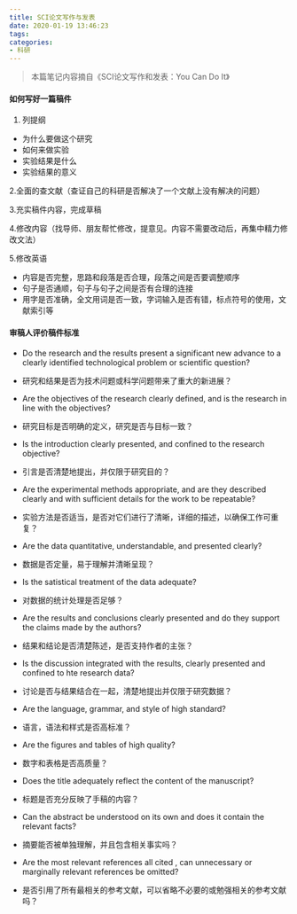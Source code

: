 ```yaml
---
title: SCI论文写作与发表
date: 2020-01-19 13:46:23
tags:
categories:
- 科研
---
```


>本篇笔记内容摘自《SCI论文写作和发表：You Can Do It》

#### 如何写好一篇稿件 

1. 列提纲

* 为什么要做这个研究
* 如何来做实验
* 实验结果是什么
* 实验结果的意义

2.全面的查文献（查证自己的科研是否解决了一个文献上没有解决的问题）

3.充实稿件内容，完成草稿

4.修改内容（找导师、朋友帮忙修改，提意见。内容不需要改动后，再集中精力修改文法）

5.修改英语

* 内容是否完整，思路和段落是否合理，段落之间是否要调整顺序
* 句子是否通顺，句子与句子之间是否有合理的连接
* 用字是否准确，全文用词是否一致，字词输入是否有错，标点符号的使用，文献索引等

#### 审稿人评价稿件标准

* Do the research and the results present a significant new advance to a clearly identified technological problem or scientific question?
* 研究和结果是否为技术问题或科学问题带来了重大的新进展？

* Are the objectives of the research clearly defined, and is the research in line with the objectives?
* 研究目标是否明确的定义，研究是否与目标一致？

* Is the introduction clearly presented, and confined to the research objective?
* 引言是否清楚地提出，并仅限于研究目的？

* Are the experimental methods appropriate, and are they described clearly and with sufficient details for the work to be repeatable?
* 实验方法是否适当，是否对它们进行了清晰，详细的描述，以确保工作可重复？

* Are the data quantitative, understandable, and presented clearly?
* 数据是否定量，易于理解并清晰呈现？

* Is the satistical treatment of the data adequate?
* 对数据的统计处理是否足够？

* Are the results and conclusions clearly presented and do they support the claims made by the authors?
* 结果和结论是否清楚陈述，是否支持作者的主张？

* Is the discussion integrated with the results, clearly presented and confined to hte research data?
* 讨论是否与结果结合在一起，清楚地提出并仅限于研究数据？

* Are the language, grammar, and style of high standard?
* 语言，语法和样式是否高标准？

* Are the figures and tables of high quality?
* 数字和表格是否高质量？

* Does the title adequately reflect the content of the manuscript?
* 标题是否充分反映了手稿的内容？

* Can the abstract be understood on its own and does it contain the relevant facts?
* 摘要能否被单独理解，并且包含相关事实吗？

* Are the most relevant references all cited , can unnecessary or marginally relevant references be omitted?
* 是否引用了所有最相关的参考文献，可以省略不必要的或勉强相关的参考文献吗？